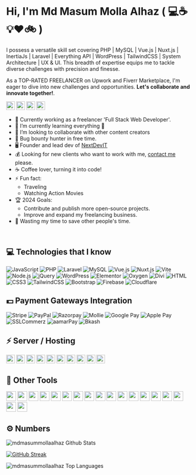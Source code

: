 # Hi, I'm Md Masum Molla Alhaz ( :computer::coffee::bulb::heart::bike: )

I possess a versatile skill set covering PHP | MySQL | Vue.js | Nuxt.js | InertiaJs | Laravel | Everything API | WordPress | TailwindCSS | System Architecture | UX & UI. This breadth of expertise equips me to tackle diverse challenges with precision and finesse.

As a TOP-RATED FREELANCER on Upwork and Fiverr Marketplace, I'm eager to dive into new challenges and opportunities. **Let's collaborate and innovate together!**.

[<img src="https://img.shields.io/badge/Agency-21759B?style=for-the-badge&logo=Iconify&logoColor=white" height="23"/>](https://nextdevit.com/)
[<img src="https://img.shields.io/badge/Facebook-1877F2?style=for-the-badge&logo=Facebook&logoColor=white" height="23"/>](https://www.facebook.com/mdmasummollaalhaz)
[<img src="https://img.shields.io/badge/LinkedIn-0A66C2?style=for-the-badge&logo=LinkedIn&logoColor=white" height="23"/>](https://www.linkedin.com/in/mdmasummollaalhaz/)
[<img src="https://img.shields.io/badge/YouTube-FF0000?style=for-the-badge&logo=YouTube&logoColor=white" height="23"/>](https://www.youtube.com/channel/UCiXzEGg7cwFUZhrOdu86TdQ)


- 💪 Currently working as a freelancer 'Full Stack Web Developer'.
- 🌱 I’m currently learning everything 🤣
- 👯 I’m looking to collaborate with other content creators
- 🔏 Bug bounty hunter in free time.
- 🖥️ Founder and lead dev of [NextDevIT](https://nextdevit.com/)
- 💰 Looking for new clients who want to work with me, [contact me](mailto:masummolla.cse@gmail.com) please.
- ☕ Coffee lover, turning it into code!
- ⚡ Fun fact:
  - Traveling
  - Watching Action Movies
- 🏆 2024 Goals:
  - Contribute and publish more open-source projects.
  - Improve and expand my freelancing business.
- 🎯 Wasting my time to save other people's time.
</br>

## :computer: Technologies that I know
![JavaScript](https://img.shields.io/badge/JavaScript-F7DF1E?style=flat-square&logo=javascript&logoColor=black)
![PHP](https://img.shields.io/badge/PHP-777BB4?style=flat-square&logo=php&logoColor=white)
![Laravel](https://img.shields.io/badge/Laravel-FF2D20?style=flat-square&logo=laravel&logoColor=white)
![MySQL](https://img.shields.io/badge/MySQL-025B86?style=flat-square&logo=mysql&logoColor=white)
![Vue.js](https://img.shields.io/badge/Vue.js-3EB27F?style=flat-square&logo=vue.js&logoColor=4FC08D)
![Nuxt.js](https://img.shields.io/badge/Nuxt-2D465B?style=flat-square&logo=nuxt.js&logoColor=4FC08D)
![Vite](https://img.shields.io/badge/Vite-593D88?style=flat-square&logo=vite&logoColor=white)
![Node.js](https://img.shields.io/badge/Node.js-43853D?style=flat-square&logo=node.js&logoColor=white)
![jQuery](https://img.shields.io/badge/jQuery-0769AD?style=flat-square&logo=jquery&logoColor=white)
![WordPress](https://img.shields.io/badge/Wordpress-21759B?style=flat-square&logo=wordpress&logoColor=white)
![Elementor](https://img.shields.io/badge/Elementor-91013B?style=flat-square&logo=elementor&logoColor=white)
![Oxygen](https://img.shields.io/badge/Oxygen-816CEF?style=flat-square&logo=oxygen&logoColor=white)
![Divi](https://img.shields.io/badge/Divi-8237D6?style=flat-square&logo=divitheme&logoColor=white)
![HTML](https://img.shields.io/badge/HTML5-E34F26?style=flat-square&logo=html5&logoColor=white)
![CSS3](https://img.shields.io/badge/CSS3-1572B6?style=flat-square&logo=css3&logoColor=white)
![TailwindCSS](https://img.shields.io/badge/Tailwind_CSS-38B2AC?style=flat-square&logo=tailwind-css&logoColor=white)
![Bootstrap](https://img.shields.io/badge/Bootstrap-563D7C?style=flat-square&logo=bootstrap&logoColor=white)
![Firebase](https://img.shields.io/badge/Firebase-FFCA28?style=flat-square&logo=firebase&logoColor=white)
![Cloudflare](https://img.shields.io/badge/Cloudflare-F38020?style=flat-square&logo=Cloudflare&logoColor=white)


## :dollar: Payment Gateways Integration
![Stripe](https://img.shields.io/badge/Stripe-008CDD?style=flat-square&logo=stripe&logoColor=white)
![PayPal](https://img.shields.io/badge/PayPal-00457C?style=flat-square&logo=PayPal&logoColor=white)
![Razorpay](https://img.shields.io/badge/Razorpay-3295FE?style=flat-square&logo=Razorpay&logoColor=white)
![Mollie](https://img.shields.io/badge/Mollie-000000?style=flat-square&logo=MolliePay&logoColor=white)
![Google Pay](https://img.shields.io/badge/GooglePay-4285F4?style=flat-square&logo=GooglePay&logoColor=white)
![Apple Pay](https://img.shields.io/badge/ApplePay-000000?style=flat-square&logo=ApplePay&logoColor=white)
![SSLCommerz](https://img.shields.io/badge/SSLCommerz-285CAB?style=flat-square&logo=SSLCommerz&logoColor=white)
![aamarPay](https://img.shields.io/badge/aamarPay-FFA500?style=flat-square&logo=aamarPay&logoColor=white)
![Bkash](https://img.shields.io/badge/bKash-E32073?style=flat-square&logo=bkash&logoColor=white)


## ⚡ Server / Hosting
  <p align="left">
    <img src="https://img.shields.io/badge/Forge-19B59B?style=for-the-badge&logo=forge&logoColor=white" height="23"/>
    <img src="https://img.shields.io/badge/Vercel-080808?style=for-the-badge&logo=vercel&logoColor=white" height="23"/>
    <img src="https://img.shields.io/badge/Netlify-00C7B7?style=for-the-badge&logo=netlify&logoColor=white" height="23"/>
    <img src="https://img.shields.io/badge/GoDaddy-1BDBDB?style=for-the-badge&logo=GoDaddy&logoColor=white" height="23"/>
    <img src="https://img.shields.io/badge/Namecheap-DE3723?style=for-the-badge&logo=Namecheap&logoColor=white" height="23"/>
    <img src="https://img.shields.io/badge/Hostinger-674CC4?style=for-the-badge&logo=hostinger&logoColor=white" height="23"/>
    <img src="https://img.shields.io/badge/SiteGround-99CC55?style=for-the-badge&logo=SiteGround&logoColor=white" height="23"/>
    <img src="https://img.shields.io/badge/Hostgator-FDCB51?style=for-the-badge&logo=hostgator&logoColor=white" height="23"/>
    <img src="https://img.shields.io/badge/Dreamhost-1377ED?style=for-the-badge&logo=Dreamhost&logoColor=white" height="23"/>
    <img src="https://img.shields.io/badge/WP Engine-3AC1CB?style=for-the-badge&logo=&logoColor=white" height="23"/>


## :wrench: Other Tools
  <p align="left">
    <img src="https://img.shields.io/badge/Postman-F76837?style=for-the-badge&logo=Postman&logoColor=white" height="26"/>
    <img src="https://img.shields.io/badge/PhpStorm-AC43EA?style=for-the-badge&logo=PhpStorm&logoColor=white" height="26"/>
    <img src="https://img.shields.io/badge/WebStorm-94DD80?style=for-the-badge&logo=WebStorm&logoColor=white" height="26"/>
    <img src="https://img.shields.io/badge/Visual Studio Code-2185C5?style=for-the-badge&logo=VisualStudioCode&logoColor=white" height="26"/>
    <img src="https://img.shields.io/badge/Linux-FCC624?style=for-the-badge&logo=Linux&logoColor=black" height="26"/>
    <img src="https://img.shields.io/badge/Windows-0078D6?style=for-the-badge&logo=Windows&logoColor=white" height="26"/>
    <img src="https://img.shields.io/badge/Figma-F24E1E?style=for-the-badge&logo=Figma&logoColor=white" height="26"/>
    <img src="https://img.shields.io/badge/Adobe XD-FF61F6?style=for-the-badge&logo=Adobe XD&logoColor=white" height="26"/>
    <img src="https://img.shields.io/badge/Adobe Photoshop-31A8FF?style=for-the-badge&logo=Adobe Photoshop&logoColor=white" height="26"/>
    <img src="https://img.shields.io/badge/Adobe Illustrator-FF9A00?style=for-the-badge&logo=Adobe Illustrator&logoColor=white" height="26"/>
    <img src="https://img.shields.io/badge/Adobe Premiere Pro-9999FF?style=for-the-badge&logo=Adobe Premiere Pro&logoColor=white" height="26"/>
    <img src="https://img.shields.io/badge/Microsoft Office-D83B01?style=for-the-badge&logo=Microsoft Office&logoColor=white" height="26"/>
    <img src="https://img.shields.io/badge/Digital Marketing-4285F4?style=for-the-badge&logo=Google Marketing Platform&logoColor=white" height="26"/>
    <img src="https://img.shields.io/badge/Sitemaps-2A7AD3?style=for-the-badge&logo=sitemaps&logoColor=white" height="26"/>
    <img src="https://img.shields.io/badge/Google Search Console-1B72E8?style=for-the-badge&logo=Google Search Console&logoColor=white" height="26"/>
    <img src="https://img.shields.io/badge/Google analytics-1B72E8?style=for-the-badge&logo=Google Analytics&logoColor=white" height="26"/>
    <img src="https://img.shields.io/badge/Microsoft Clarity-2A7AD3?style=for-the-badge&logo=Microsoft&logoColor=white" height="26"/>
    <img src="https://img.shields.io/badge/Yoast SEO-2A7AD3?style=for-the-badge&logo=Yoast&logoColor=white" height="26"/>
  </p>


## ⚙️ Numbers

![mdmasummollaalhaz Github Stats](https://readme-stats.warengonzaga.com/api?username=mdmasummollaalhaz&theme=darcula&hide_border=true&show_icons=true&count_private=true)

[![GitHub Streak](https://github-readme-streak-stats.herokuapp.com/?user=mdmasummollaalhaz&theme=darcula&hide_border=true)](https://git.io/streak-stats)

![mdmasummollaalhaz Top Languages](https://github-readme-stats.vercel.app/api/top-langs/?username=mdmasummollaalhaz&theme=darcula&show_icons=true&hide_border=true&layout=compact)

